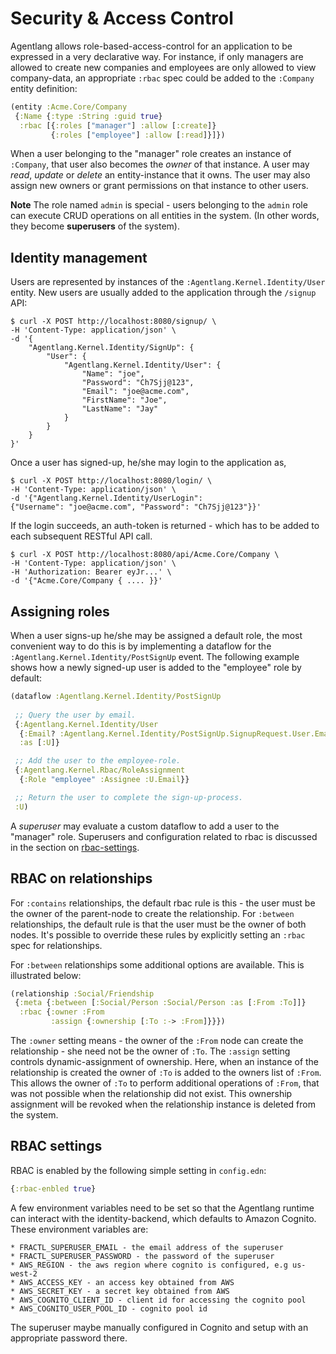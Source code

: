 # Security & Access Control

Agentlang allows role-based-access-control for an application to be expressed in a very declarative way. For instance,
if only managers are allowed to create new companies and employees are only allowed to view company-data, 
an appropriate `:rbac` spec could be added to the `:Company` entity definition:

```clojure
(entity :Acme.Core/Company
 {:Name {:type :String :guid true}
  :rbac [{:roles ["manager"] :allow [:create]}
         {:roles ["employee"] :allow [:read]}]})
```
When a user belonging to the "manager" role creates an instance of `:Company`, that user also becomes the *owner* of that
instance. A user may *read*, *update* or *delete* an entity-instance that it owns. The user may also assign new owners
or grant permissions on that instance to other users.

**Note** The role named `admin` is special - users belonging to the `admin` role can execute CRUD operations on all entities in the system. (In other words, they become **superusers** of the system).

## Identity management

Users are represented by instances of the `:Agentlang.Kernel.Identity/User` entity. New users are usually added to the application
through the `/signup` API:

```shell
$ curl -X POST http://localhost:8080/signup/ \
-H 'Content-Type: application/json' \
-d '{
    "Agentlang.Kernel.Identity/SignUp": {
        "User": {
            "Agentlang.Kernel.Identity/User": {
                "Name": "joe",
                "Password": "Ch7Sjj@123",
                "Email": "joe@acme.com",
                "FirstName": "Joe",
                "LastName": "Jay"
            }
        }
    }
}'

```
Once a user has signed-up, he/she may login to the application as,

```shell
$ curl -X POST http://localhost:8080/login/ \
-H 'Content-Type: application/json' \
-d '{"Agentlang.Kernel.Identity/UserLogin":
{"Username": "joe@acme.com", "Password": "Ch7Sjj@123"}}'
```

If the login succeeds, an auth-token is returned - which has to be added to each subsequent RESTful API call.

```shell
$ curl -X POST http://localhost:8080/api/Acme.Core/Company \
-H 'Content-Type: application/json' \
-H 'Authorization: Bearer eyJr...' \
-d '{"Acme.Core/Company { .... }}'
```

## Assigning roles

When a user signs-up he/she may be assigned a default role, the most convenient way to do this is by implementing a dataflow for the
`:Agentlang.Kernel.Identity/PostSignUp` event. The following example shows how a newly signed-up user is added to the "employee" role
by default:

```clojure
(dataflow :Agentlang.Kernel.Identity/PostSignUp
 
 ;; Query the user by email.
 {:Agentlang.Kernel.Identity/User
  {:Email? :Agentlang.Kernel.Identity/PostSignUp.SignupRequest.User.Email}
  :as [:U]}

 ;; Add the user to the employee-role.
 {:Agentlang.Kernel.Rbac/RoleAssignment
  {:Role "employee" :Assignee :U.Email}}

 ;; Return the user to complete the sign-up-process.
 :U)
```

A *superuser* may evaluate a custom dataflow to add a user to the "manager" role. Superusers and configuration related to
rbac is discussed in the section on [rbac-settings](#rbac-settings).

## RBAC on relationships

For `:contains` relationships, the default rbac rule is this - the user must be the owner of the parent-node to create the
relationship. For `:between` relationships, the default rule is that the user must be the owner of both nodes. It's possible
to override these rules by explicitly setting an `:rbac` spec for relationships.

For `:between` relationships some additional options are available. This is illustrated below:

```clojure
(relationship :Social/Friendship
 {:meta {:between [:Social/Person :Social/Person :as [:From :To]]}
  :rbac {:owner :From
         :assign {:ownership [:To :-> :From]}}})
```

The `:owner` setting means - the owner of the `:From` node can create the relationship - she need not be the owner
of `:To`. The `:assign` setting controls dynamic-assignment of ownership. Here, when an instance of the relationship
is created the owner of `:To` is added to the owners list of `:From`. This allows the owner of `:To` to perform additional
operations of `:From`, that was not possible when the relationship did not exist. This ownership assignment will be revoked when
the relationship instance is deleted from the system.

## RBAC settings

RBAC is enabled by the following simple setting in `config.edn`:

```clojure
{:rbac-enbled true}
```
A few environment variables need to be set so that the Agentlang runtime can interact with the identity-backend, which defaults to
Amazon Cognito. These environment variables are:

```
* FRACTL_SUPERUSER_EMAIL - the email address of the superuser
* FRACTL_SUPERUSER_PASSWORD - the password of the superuser
* AWS_REGION - the aws region where cognito is configured, e.g us-west-2
* AWS_ACCESS_KEY - an access key obtained from AWS
* AWS_SECRET_KEY - a secret key obtained from AWS
* AWS_COGNITO_CLIENT_ID - client id for accessing the cognito pool
* AWS_COGNITO_USER_POOL_ID - cognito pool id
```

The superuser maybe manually configured in Cognito and setup with an appropriate password there.

